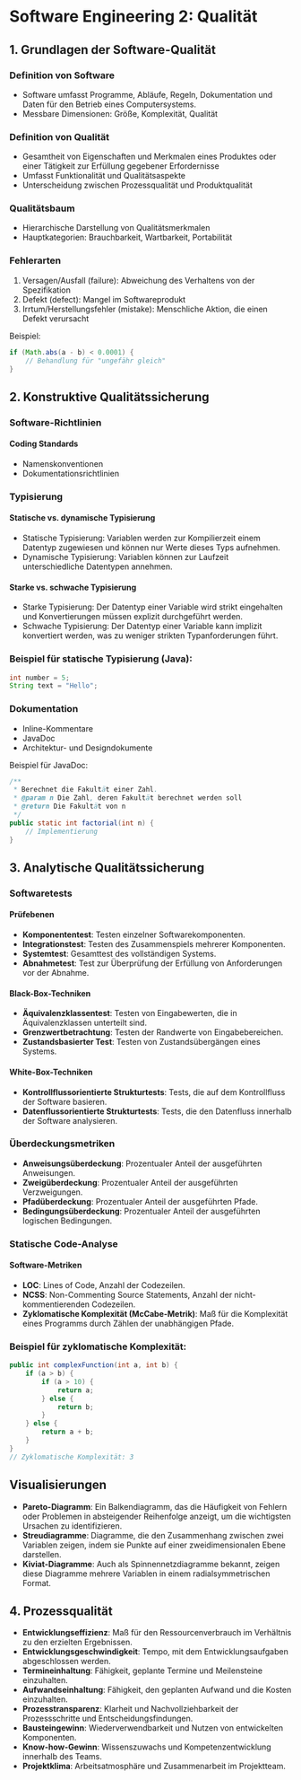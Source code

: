 # Software Engineering 2: Qualität

## 1. Grundlagen der Software-Qualität

### Definition von Software
- Software umfasst Programme, Abläufe, Regeln, Dokumentation und Daten für den Betrieb eines Computersystems.
- Messbare Dimensionen: Größe, Komplexität, Qualität

### Definition von Qualität
- Gesamtheit von Eigenschaften und Merkmalen eines Produktes oder einer Tätigkeit zur Erfüllung gegebener Erfordernisse
- Umfasst Funktionalität und Qualitätsaspekte
- Unterscheidung zwischen Prozessqualität und Produktqualität

### Qualitätsbaum
- Hierarchische Darstellung von Qualitätsmerkmalen
- Hauptkategorien: Brauchbarkeit, Wartbarkeit, Portabilität

### Fehlerarten
1. Versagen/Ausfall (failure): Abweichung des Verhaltens von der Spezifikation
2. Defekt (defect): Mangel im Softwareprodukt
3. Irrtum/Herstellungsfehler (mistake): Menschliche Aktion, die einen Defekt verursacht

Beispiel:
```java
if (Math.abs(a - b) < 0.0001) {
    // Behandlung für "ungefähr gleich"
}
```
## 2. Konstruktive Qualitätssicherung

### Software-Richtlinien

#### Coding Standards
- Namenskonventionen
- Dokumentationsrichtlinien

### Typisierung

#### Statische vs. dynamische Typisierung
- Statische Typisierung: Variablen werden zur Kompilierzeit einem Datentyp zugewiesen und können nur Werte dieses Typs aufnehmen.
- Dynamische Typisierung: Variablen können zur Laufzeit unterschiedliche Datentypen annehmen.

#### Starke vs. schwache Typisierung
- Starke Typisierung: Der Datentyp einer Variable wird strikt eingehalten und Konvertierungen müssen explizit durchgeführt werden.
- Schwache Typisierung: Der Datentyp einer Variable kann implizit konvertiert werden, was zu weniger strikten Typanforderungen führt.

### Beispiel für statische Typisierung (Java):
```java
int number = 5;
String text = "Hello";
```
### Dokumentation

- Inline-Kommentare
- JavaDoc
- Architektur- und Designdokumente

Beispiel für JavaDoc:
```java
/**
 * Berechnet die Fakultät einer Zahl.
 * @param n Die Zahl, deren Fakultät berechnet werden soll
 * @return Die Fakultät von n
 */
public static int factorial(int n) {
    // Implementierung
}
```
## 3. Analytische Qualitätssicherung

### Softwaretests

#### Prüfebenen
- **Komponententest**: Testen einzelner Softwarekomponenten.
- **Integrationstest**: Testen des Zusammenspiels mehrerer Komponenten.
- **Systemtest**: Gesamttest des vollständigen Systems.
- **Abnahmetest**: Test zur Überprüfung der Erfüllung von Anforderungen vor der Abnahme.

#### Black-Box-Techniken
- **Äquivalenzklassentest**: Testen von Eingabewerten, die in Äquivalenzklassen unterteilt sind.
- **Grenzwertbetrachtung**: Testen der Randwerte von Eingabebereichen.
- **Zustandsbasierter Test**: Testen von Zustandsübergängen eines Systems.

#### White-Box-Techniken
- **Kontrollflussorientierte Strukturtests**: Tests, die auf dem Kontrollfluss der Software basieren.
- **Datenflussorientierte Strukturtests**: Tests, die den Datenfluss innerhalb der Software analysieren.

### Überdeckungsmetriken

- **Anweisungsüberdeckung**: Prozentualer Anteil der ausgeführten Anweisungen.
- **Zweigüberdeckung**: Prozentualer Anteil der ausgeführten Verzweigungen.
- **Pfadüberdeckung**: Prozentualer Anteil der ausgeführten Pfade.
- **Bedingungsüberdeckung**: Prozentualer Anteil der ausgeführten logischen Bedingungen.

### Statische Code-Analyse

#### Software-Metriken
- **LOC**: Lines of Code, Anzahl der Codezeilen.
- **NCSS**: Non-Commenting Source Statements, Anzahl der nicht-kommentierenden Codezeilen.
- **Zyklomatische Komplexität (McCabe-Metrik)**: Maß für die Komplexität eines Programms durch Zählen der unabhängigen Pfade.

### Beispiel für zyklomatische Komplexität:

```java
public int complexFunction(int a, int b) {
    if (a > b) {
        if (a > 10) {
            return a;
        } else {
            return b;
        }
    } else {
        return a + b;
    }
}
// Zyklomatische Komplexität: 3
```
## Visualisierungen

- **Pareto-Diagramm**: Ein Balkendiagramm, das die Häufigkeit von Fehlern oder Problemen in absteigender Reihenfolge anzeigt, um die wichtigsten Ursachen zu identifizieren.
- **Streudiagramme**: Diagramme, die den Zusammenhang zwischen zwei Variablen zeigen, indem sie Punkte auf einer zweidimensionalen Ebene darstellen.
- **Kiviat-Diagramme**: Auch als Spinnennetzdiagramme bekannt, zeigen diese Diagramme mehrere Variablen in einem radialsymmetrischen Format.

## 4. Prozessqualität

- **Entwicklungseffizienz**: Maß für den Ressourcenverbrauch im Verhältnis zu den erzielten Ergebnissen.
- **Entwicklungsgeschwindigkeit**: Tempo, mit dem Entwicklungsaufgaben abgeschlossen werden.
- **Termineinhaltung**: Fähigkeit, geplante Termine und Meilensteine einzuhalten.
- **Aufwandseinhaltung**: Fähigkeit, den geplanten Aufwand und die Kosten einzuhalten.
- **Prozesstransparenz**: Klarheit und Nachvollziehbarkeit der Prozessschritte und Entscheidungsfindungen.
- **Bausteingewinn**: Wiederverwendbarkeit und Nutzen von entwickelten Komponenten.
- **Know-how-Gewinn**: Wissenszuwachs und Kompetenzentwicklung innerhalb des Teams.
- **Projektklima**: Arbeitsatmosphäre und Zusammenarbeit im Projektteam.
